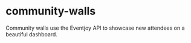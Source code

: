 # community-walls
Community walls use the Eventjoy API to showcase new attendees on a beautiful dashboard.
